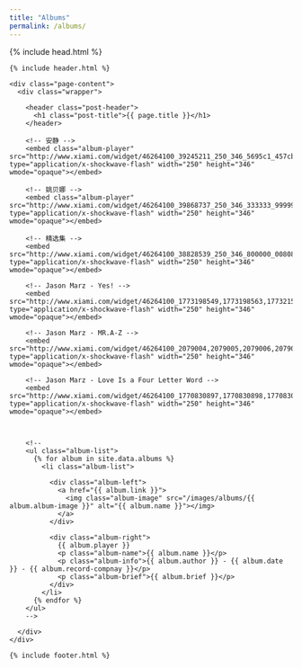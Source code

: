 ```yaml
---
title: "Albums"
permalink: /albums/
---
```


<html>

  {% include head.html %}
  
  <body>
  
    {% include header.html %}
    
    <div class="page-content">
      <div class="wrapper">
      
        <header class="post-header">
          <h1 class="post-title">{{ page.title }}</h1>
        </header>
        
        <!-- 安静 -->
        <embed class="album-player" src="http://www.xiami.com/widget/46264100_39245211_250_346_5695c1_457cb4_0/collectPlayer.swf" type="application/x-shockwave-flash" width="250" height="346" wmode="opaque"></embed>
        
        <!-- 姚贝娜 -->
        <embed class="album-player" src="http://www.xiami.com/widget/46264100_39868737_250_346_333333_999999_0/collectPlayer.swf" type="application/x-shockwave-flash" width="250" height="346" wmode="opaque"></embed>
        
        <!-- 精选集 -->
        <embed src="http://www.xiami.com/widget/46264100_38828539_250_346_800000_008080_0/collectPlayer.swf" type="application/x-shockwave-flash" width="250" height="346" wmode="opaque"></embed>
        
        <!-- Jason Marz - Yes! -->
        <embed src="http://www.xiami.com/widget/46264100_1773198549,1773198563,1773215220,1773237249,1773198553,1773198554,1773198555,1773198556,1773198557,1773288371,1773301074,1773261317,1773198561,1773198562,_250_346_666699_bfe5e8_0/multiPlayer.swf" type="application/x-shockwave-flash" width="250" height="346" wmode="opaque"></embed>
        
        <!-- Jason Marz - MR.A-Z -->
        <embed src="http://www.xiami.com/widget/46264100_2079004,2079005,2079006,2079007,2079008,2079009,2079010,2079011,2079012,2079013,2079014,2079015,1769884403,1769884404,1769884405,1769884406,_250_346_5695c1_c0c0c0_0/multiPlayer.swf" type="application/x-shockwave-flash" width="250" height="346" wmode="opaque"></embed>
        
        <!-- Jason Marz - Love Is a Four Letter Word -->
        <embed src="http://www.xiami.com/widget/46264100_1770830897,1770830898,1770830899,1770830900,1770830901,1770830902,1770830903,1770830904,1770830905,1770830906,1770830907,1770830908,1770941465,1770941466,1770941467,1770941468,1770941469,1770941470,_250_346_d90000_000080_0/multiPlayer.swf" type="application/x-shockwave-flash" width="250" height="346" wmode="opaque"></embed>
        
        
        
        <!--
        <ul class="album-list">
          {% for album in site.data.albums %}
            <li class="album-list">
            
              <div class="album-left">
                <a href="{{ album.link }}">
                  <img class="album-image" src="/images/albums/{{ album.album-image }}" alt="{{ album.name }}"></img>
                </a>
              </div>
              
              <div class="album-right">
                {{ album.player }}
                <p class="album-name">{{ album.name }}</p>
                <p class="album-info">{{ album.author }} - {{ album.date }} - {{ album.record-compnay }}</p>
                <p class="album-brief">{{ album.brief }}</p>
              </div>
            </li>
          {% endfor %}
        </ul>
        -->
        
      </div>
    </div>
    
    {% include footer.html %}

  </body>

</html>